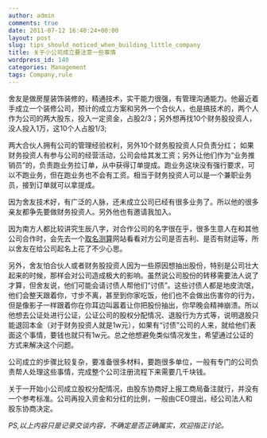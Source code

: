 ```yaml
---
author: admin
comments: true
date: 2011-07-12 16:40:24+00:00
layout: post
slug: tips_should_noticed_when_building_little_company
title: 关于小公司成立要注意一些事情
wordpress_id: 140
categories: Management
tags: Company,rule
---
```


舍友是做房屋装饰装修的，精通技术，实干能力很强，有管理沟通能力。他最近着手成立一个装修公司，预计的成立方案和另外一个合伙人，也是搞技术的，两个人作为公司的两大股东，投入一定资金，占股2/3；另外想再找10个财务股投资人，没人投入1万，这10个人占股1/3;

两大合伙人拥有公司的管理经验权利，另外10个财务股投资人只负责分红； 如果财务投资人有参与公司的经营活动，公司会给其发工资；另外让他们作为“业务推销员”的，负责跑业务拉订单，从中获得订单提成。跑业务这块没有强行要求，可以不跑业务，但在跑业务也不会有工资。相当于财务投资人可以是一个兼职业务员，接到订单就可以拿提成。

因为舍友技术好，有广泛的人脉，还未成立公司已经有很多业务了。所以他的很多亲友都争先要做财务投资人。另外他也有邀请我加入。

因为南方人都比较讲究生辰八字，对合作公司的名字很在乎，很多生意人在和其他公司合作时，会先去一个[取名测算](http://xingming.net/cmjg-gs.asp)网站看看对方公司是否吉利、是否有财运等，所以舍友在给公司起名上花了不少心思。

另外，舍友怕合伙人或者财务股投资人因为一些原因想抽出股份，特别是公司壮大起来的时候，那样会对公司造成极大的影响。虽然说公司股份的转移需要法人说了才算，但舍友说，他们可能会请讨债人帮他们“讨债”。这些讨债人都是地皮流氓，他们会整天跟着你，寸步不离，甚至到你家吃饭，他们也不会做出伤害你的行为，但是像影子一样跟着你在你耳边叫嚣着让你把股份抽出，你早晚会精神崩溃。所以他想去公证处进行公证，公证公司的股权分配情况、退股行为方式等，说明退股只能退回本金（对于财务投资人就是1w元），如果有“讨债”公司的人来，就给他们表面这个事情，要钱也就只有1w元。总之他想避免类似情况发生，希望通过公证的方式来解决这个问题。

公司成立的步骤比较复杂，要准备很多材料，要跑很多单位，一般有专门的公司负责帮人处理这些事情，完成整个公司注册流程下来需要几千块钱。

关于一开始小公司成立股权分配情况，由股东协商好上报工商局备注就行，并没有一个参考标准。公司再投入资金和分红的比例，一般由CEO提出，经公司法人和股东协商决定。

_PS,以上内容只是记录交谈内容，不确定是否正确属实，欢迎指正讨论。_
